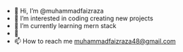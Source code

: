 - 👋 Hi, I’m @muhammadfaizraza
- 👀 I’m interested in coding creating new projects
- 🌱 I’m currently learning mern stack
- 💞️
- 📫 How to reach me muhammadfaizraza48@gmail.com

<!---
muhammadfaizraza/muhammadfaizraza is a ✨ special ✨ repository because its `README.md` (this file) appears on your GitHub profile.
You can click the Preview link to take a look at your changes.
--->
